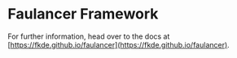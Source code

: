 # Faulancer Framework

For further information, head over to the docs at [https://fkde.github.io/faulancer](https://fkde.github.io/faulancer).